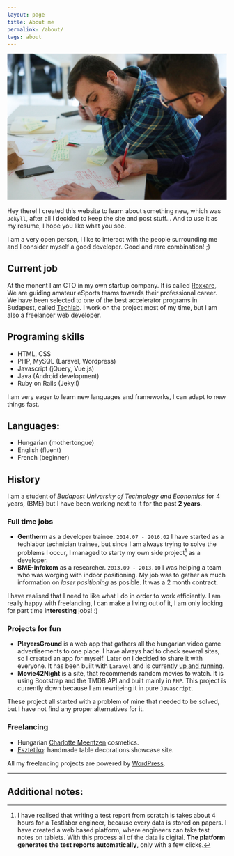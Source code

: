 ```yaml
---
layout: page
title: About me
permalink: /about/
tags: about
---
```


_![Working hard](/images/me.jpg)_

Hey there! I created this website to learn about something new, which was `Jekyll`, after all I decided to keep the site and post stuff... And to use it as my resume, I hope you like what you see.

I am a very open person, I like to interact with the people surrounding me and I consider myself a good developer. Good and rare combination! ;)


## Current job

At the monent I am CTO in my own startup company. It is called [Roxxare](http://www.roxxare.com), We are guiding amateur eSports teams towards their professional career. We have been selected to one of the best accelerator programs in Budapest, called [Techlab](http://www.techlab.designterminal.hu). I work on the project most of my time, but I am also a freelancer web developer.


## Programing skills

* HTML, CSS
* PHP, MySQL (Laravel, Wordpress)
* Javascript (jQuery, Vue.js)
* Java (Android development)
* Ruby on Rails (Jekyll)

I am very eager to learn new languages and frameworks, I can adapt to new things fast.


## Languages:

* Hungarian (mothertongue)
* English (fluent)
* French (beginner)


## History

I am a student of <span class="red">_Budapest University of Technology and Economics_</span> for 4 years, (BME) but I have been working next to it for the past __2 years__.


### Full time jobs

* __Gentherm__ as a developer trainee. `2014.07 - 2016.02` I have started as a techlabor technician trainee, but since I am always trying to solve the problems I occur, I managed to starty my own side project[^1] as a developer.
* __BME-Infokom__ as a researcher. `2013.09 - 2013.10` I was helping a team who was worging with indoor positioning. My job was to gather as much information on _laser positioning_ as posible. It was a 2 month contract.

I have realised that I need to like what I do in order to work efficiently. I am really happy with freelancing, I can make a living out of it, I am only looking for part time __interesting__ jobs! :)


### Projects for fun

* __PlayersGround__ is a web app that gathers all the hungarian video game advertisements to one place. I have always had to check several sites, so I created an app for myself. Later on I decided to share it with everyone. It has been built with `Laravel` and is currently [up and running](http://playersground.com).
* __Movie42Night__ is a site, that recommends random movies to watch. It is using Bootstrap and the TMDB API and built mainly in `PHP`. This project is currently down because I am rewriteing it in pure `Javascript`.

These project all started with a problem of mine that needed to be solved, but I have not find any proper alternatives for it.


### Freelancing

* Hungarian [Charlotte Meentzen](http://www.meentzen.hu/) cosmetics.
* [Esztetiko](http://www.esztetiko.hu): handmade table decorations showcase site.

All my freelancing projects are powered by [WordPress](http://www.wordpress.org).

---

## Additional notes:

[^1]: I have realised that writing a test report from scratch is takes about 4 hours for a Testlabor engineer, because every data is stored on papers. I have created a web based platform, where engineers can take test notes on tablets. With this process all of the data is digital. __The platform generates the test reports automatically__, only with a few clicks.
